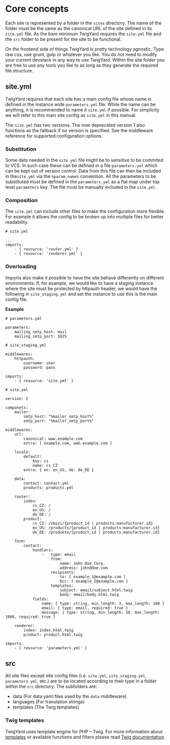# Core concepts
Each site is represented by a folder in the `sites` directory. The name of the folder must be the same as the canonical URL of the site defined in its `site.yml` file. As the bare minimum TwigYard requires the `site.yml` file and the `src` folder to be present for the site to be functional.

On the frontend side of things TwigYard is pretty technology agnostic. Type raw css, use grunt, gulp or whatever you like. You do not need to modify your current devstack in any way to use TwigYard. Within the site folder you are free to use any tools you like to as long as they generate the required file structure.

## site.yml
TwigYard requires that each site has a main config file whose name is defined in the instance wide `parameters.yml` file. While the name can be anything, it is recommended to name it `site.yml` if possible. For simplicity we will refer to this main site config as `site.yml` in this manual.

The `site.yml` has two versions. The now deprecated version 1 also functions as the fallback if no version is specified. See the middleware reference for supported configuration options.

### Substitution
Some data needed in the `site.yml` file might be to sensitive to be commited to VCS. In such case these can be defined in a file `parameters.yml` which can be kept out of version control. Data from this file can then be included in the`site.yml` via the `%param_name%` convention. All the parameters to be substituted must be defined in the `parameters.yml` as a flat map under top level `parameters` key. The file must be manually included in the `site.yml`. 
 
### Composition
The `site.yml` can include other files to make the configuration more flexible. For example it allows the config to be broken up into multiple files for better readability.
```
# site.yml

...
imports:
    - { resource: 'router.yml' }
    - { resource: 'renderer.yml' }
```

### Overloading
Imports also make it possible to have the site behave differently on different environments. If, for example, we would like to have a staging instance where the site must be protected by httpauth header, we would have the following in `site_staging.yml` and set the instance to use this is the main config file.


**Example**
```
# parameters.yml

parameters:
    mailing_smtp_host: mail
    mailing_smtp_port: 1025
```

```
# site_staging.yml

middlewares:
    httpauth:
        username: user
        password: pass

imports:
    - { resource: 'site.yml' }
```
          
```
# site.yml

version: 2

componets:
    mailer:
        smtp_host: "%mailer_smtp_host%"
        smtp_port: "%mailer_smtp_port%"

middlewares:
    url:
        canonical: www.example.com
        extra: [ example.com, web.example.com ]
     
    locale:
        default:
            key: cs
            name: cs_CZ
        extra: { en: en_US, de: de_DE }

    data:
        contact: contact.yml
        products: products.yml

    router:
        index:
            cs_CZ: /
            en_US: /
            de_DE: /
        product:
            cs_CZ: /zbozi/{product_id | products:manufacturer.id}
            en_US: /products/{product_id | products:manufacturer.id}
            de_DE: /produkte/{product_id | products:manufacturer.id}

    form:
        contact:
            handlers:
                -   type: email
                    from:
                        name: John Doe Corp.
                        address: john@doe.com
                    recipients:
                        to: [ example_1@example.com ]
                        bcc: [ example_2@example.com ]
                    templates:
                        subject: email/subject.html.twig
                        body: email/body.html.twig
            fields:
                name: { type: string, min_length: 3, max_length: 100 }
                email: { type: email, required: true }
                message: { type: string, min_length: 10, max_length: 1000, required: true }

    renderer:
        index: index.html.twig
        product: product.html.twig

imports:
    - { resource: 'parameters.yml' }
```

## src
All site files except site config files (i.e. `site.yml`, `site_staging.yml`, `parameters.yml`, etc.) are to be located according to their type in a folder within the `src` directory. The subfolders are:

* data (For data yaml files used by the `data` middleware)
* languages (For translation strings)
* templates (The Twig templates)

### Twig templates
TwigYard uses template engine for PHP &ndash; Twig. For more information about <a href="https://twig.symfony.com/doc/2.x/templates.html" target="_blank">templates</a> or available functions and filters please read <a href="https://twig.symfony.com/doc/2.x" target="_blank">Twig documentation</a>.

